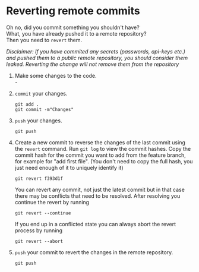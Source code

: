 # Reverting remote commits

Oh no, did you commit something you shouldn't have?  
What, you have already pushed it to a remote repository?  
Then you need to `revert` them.

*Disclaimer: If you have commited any secrets (passwords, api-keys etc.) and pushed them to a public remote repository, you should consider them leaked. Reverting the change will not remove them from the repository*

1. Make some changes to the code.  
    \-  

2. `commit` your changes.
    ```
    git add .
    git commit -m"Changes"
    ```

3. `push` your changes.
    ```
    git push
    ```

4. Create a new commit to reverse the changes of the last commit using the `revert` command.
    Run `git log` to view the commit hashes. Copy the commit hash for the commit you want to add from the feature branch, for example for "add first file". (You don't need to copy the full hash, you just need enough of it to uniquely identify it)
    ```
    git revert f393d1f
    ```
    You can revert any commit, not just the latest commit but in that case there may be conflicts that need to be resolved. After resolving you continue the revert by running
    ```
    git revert --continue
    ``` 
    If you end up in a conflicted state you can always abort the revert process by running
    ```
    git revert --abort
    ```

5. `push` your commit to revert the changes in the remote repository.
    ```
    git push
    ```

